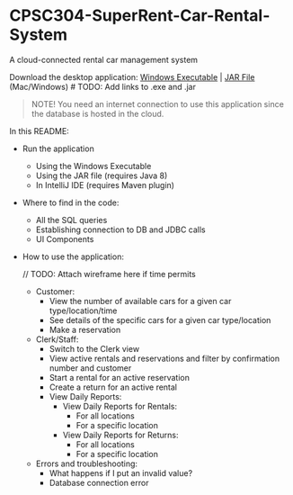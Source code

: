 # CPSC304-SuperRent-Car-Rental-System

A cloud-connected rental car management system

Download the desktop application:  [Windows Executable]()   |   [JAR File]()  (Mac/Windows)     # TODO: Add links to .exe and .jar

> NOTE! You need an internet connection to use this application since the database is hosted in the cloud.

In this README:

* Run the application
    * Using the Windows Executable
    * Using the JAR file (requires Java 8)
    * In IntelliJ IDE (requires Maven plugin)
    
* Where to find in the code:
    * All the SQL queries
    * Establishing connection to DB and JDBC calls
    * UI Components
    
* How to use the application:

    // TODO: Attach wireframe here if time permits
    
    * Customer:
        * View the number of available cars for a given car type/location/time
        * See details of the specific cars for a given car type/location
        * Make a reservation
    * Clerk/Staff:
        * Switch to the Clerk view
        * View active rentals and reservations and filter by confirmation number and customer
        * Start a rental for an active reservation
        * Create a return for an active rental
        * View Daily Reports:
            * View Daily Reports for Rentals:
                * For all locations
                * For a specific location
            * View Daily Reports for Returns:
                * For all locations
                * For a specific location
    * Errors and troubleshooting:
        * What happens if I put an invalid value?
        * Database connection error